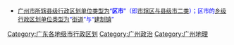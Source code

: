   - <font size="2" color="#0000FF">[广州市所辖](../Page/广州市.md "wikilink")[县级行政区划单位类型为](../Page/县级行政区.md "wikilink")“**区市**”（即[市辖区与](../Page/市辖区.md "wikilink")[县级市二类](../Page/县级市.md "wikilink")）；区市的[乡级行政区划单位类型为](https://zh.wikipedia.org/wiki/乡级行政区划 "wikilink")“[街道](https://zh.wikipedia.org/wiki/街道_\(行政区划\) "wikilink")”与“[建制镇](https://zh.wikipedia.org/wiki/镇 "wikilink")”</font>













[Category:广东各地级市行政区划](https://zh.wikipedia.org/wiki/Category:广东各地级市行政区划 "wikilink")
[Category:广州政治](https://zh.wikipedia.org/wiki/Category:广州政治 "wikilink")
[Category:广州地理](https://zh.wikipedia.org/wiki/Category:广州地理 "wikilink")